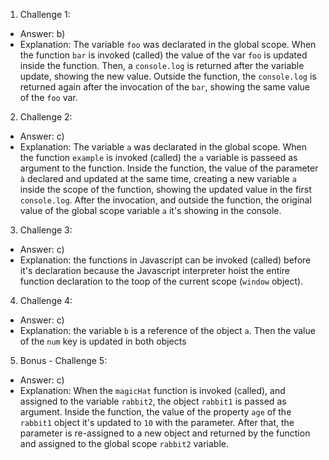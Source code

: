 1. Challenge 1:
  - Answer: b)
  - Explanation: The variable `foo`  was declarated in the global scope. When the function `bar` is invoked (called) the value of the var `foo` is updated inside the function. Then, a `console.log` is returned after the variable update, showing the new value. Outside the function, the `console.log` is returned again after the invocation of the `bar`, showing the same value of the `foo` var.   


2. Challenge 2:
  - Answer: c)
  - Explanation: The variable `a`  was declarated in the global scope. When the function `example` is invoked (called) the `a` variable is passeed as argument to the function. Inside the function, the value of the parameter `à` declared and updated at the same time, creating a new variable `a` inside the scope of the function, showing the updated value in the first `console.log`. After the  invocation, and outside the function, the original value of the global scope variable `a` it's showing in the console.  


3. Challenge 3:
  - Answer: c)
  - Explanation: the functions in Javascript can be invoked (called) before it's declaration because the Javascript interpreter hoist the entire function declaration to the toop of the current scope (`window` object).


4. Challenge 4:
  - Answer: c)
  - Explanation: the variable `b` is a reference of the object `a`. Then the value of the `num` key is updated in both objects 


5. Bonus - Challenge 5:
  - Answer: c)
  - Explanation: When the `magicHat` function is invoked (called), and assigned to the variable `rabbit2`,  the object `rabbit1` is passed as argument. Inside the function, the value of the property `age` of the `rabbit1` object it's updated to `10` with the parameter. After that, the parameter is re-assigned to a new object and returned by the function and assigned to the global scope `rabbit2` variable.    
